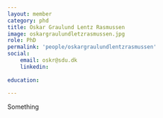 ```yaml
---
layout: member
category: phd
title: Oskar Graulund Lentz Rasmussen
image: oskargraulundletzrasmussen.jpg
role: PhD
permalink: 'people/oskargraulundlentzrasmussen'
social:
    email: oskr@sdu.dk
    linkedin: 
    
education:
 
---
```


Something
